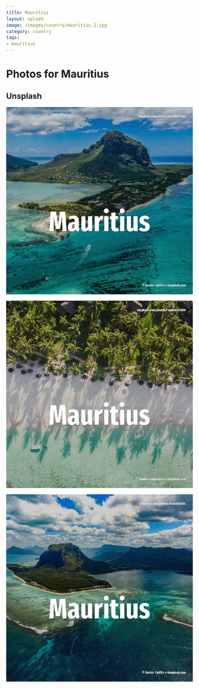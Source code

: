 ```yaml
---
title: Mauritius
layout: splash
image: /images/country/mauritius.1.jpg
category: country
tags:
- mauritius
---
```

# Photos for Mauritius

## Unsplash

![Mauritius](/images/country/mauritius.1.jpg)

![Mauritius](/images/country/mauritius.2.jpg)

![Mauritius](/images/country/mauritius.3.jpg)